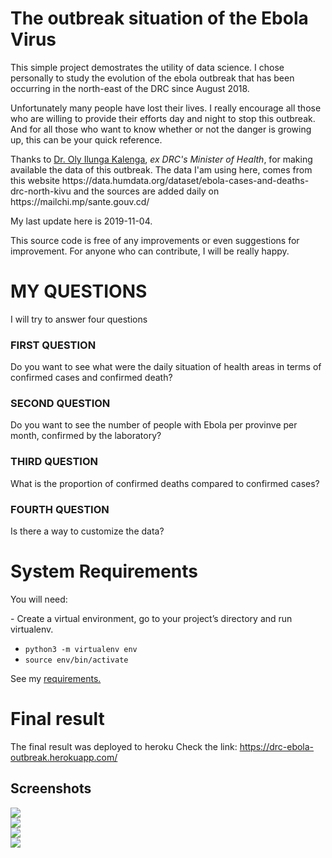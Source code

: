# The outbreak situation of the Ebola Virus 

<p>This simple project demostrates the utility of data science. I chose personally
to study the evolution of the ebola outbreak that has been occurring in the north-east of the DRC since August 2018.</p>
<p>Unfortunately many people have lost their lives.
I really encourage all those who are willing to provide their efforts day and night to
stop this outbreak. And for all those who want to know whether or not the danger is growing up, this can be your quick reference.</p>

<p>Thanks to <a href='https://twitter.com/OlyIlunga'>Dr. Oly Ilunga Kalenga</a>, <i>ex DRC's Minister of Health</i>, for making available the data of this outbreak.
The data I'am using here, comes from this website https://data.humdata.org/dataset/ebola-cases-and-deaths-drc-north-kivu
and the sources are added daily on https://mailchi.mp/sante.gouv.cd/ </p>
<p>My last update here is 2019-11-04.</p>
<p>This source code is free of any improvements or even suggestions for improvement.
For anyone who can contribute, I will be really happy.</p>

# MY QUESTIONS
<p>I will try to answer four questions</p>

<p>

### FIRST QUESTION
Do you want to see what were the daily situation of health areas
in terms of confirmed cases and confirmed death?</p>
<p>

### SECOND QUESTION
Do you want to see the number of people with Ebola per provinve per month, confirmed by the laboratory?
</p>
<p>

### THIRD QUESTION
What is the proportion of confirmed deaths compared to confirmed cases?</p>
<p>

### FOURTH QUESTION
Is there a way to customize the data?
</p>

# System Requirements
You will need: 
<p>- Create a virtual environment, go to your project’s directory and run virtualenv.</p>
<ul>
<li><code>python3 -m virtualenv env</code></li>
<li><code>source env/bin/activate</code></li>
</ul>

See my <a href='https://github.com/guillainbisimwa/DRC-ebola-evolution/blob/master/requirements.txt'>requirements.</a>

# Final result
The final result was deployed to heroku
Check the link: https://drc-ebola-outbreak.herokuapp.com/

## Screenshots
<div>
<div style="width:20%; float:left, margin:1%">
    <img src='https://github.com/guillainbisimwa/DRC-ebola-evolution/blob/master/assets/sc1.png' /></div>
<div style="width:20%; float:left, margin:1%">
    <img src='https://github.com/guillainbisimwa/DRC-ebola-evolution/blob/master/assets/sc2.png' /></div>
<div style="width:20%; float:left, margin:1%">
    <img src='https://github.com/guillainbisimwa/DRC-ebola-evolution/blob/master/assets/sc3.png' /></div>
<div style="width:20%; float:left, margin:1%">
    <img src='https://github.com/guillainbisimwa/DRC-ebola-evolution/blob/master/assets/sc4.png' /></div>
</div>
